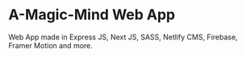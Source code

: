 # A-Magic-Mind Web App

Web App made in Express JS, Next JS, SASS, Netlify CMS, Firebase, Framer Motion and more.
